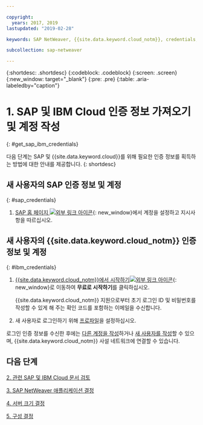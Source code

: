 ```yaml
---

copyright:
  years: 2017, 2019
lastupdated: "2019-02-28"

keywords: SAP NetWeaver, {{site.data.keyword.cloud_notm}}, credentials, SAP Certified

subcollection: sap-netweaver

---
```


{:shortdesc: .shortdesc}
{:codeblock: .codeblock}
{:screen: .screen}
{:new_window: target="_blank"}
{:pre: .pre}
{:table: .aria-labeledby="caption"}


# 1. SAP 및 IBM Cloud 인증 정보 가져오기 및 계정 작성
{: #get_sap_ibm_credentials}

다음 단계는 SAP 및 {{site.data.keyword.cloud}}를 위해 필요한 인증 정보를 획득하는 방법에 대한 안내를 제공합니다.
{: shortdesc}

## 새 사용자의 SAP 인증 정보 및 계정
{: #sap_credentials}

1. [SAP 홈 페이지 ![외부 링크 아이콘](../../icons/launch-glyph.svg "외부 링크 아이콘")](https://www.sap.com/){: new_window}에서 계정을 설정하고 지시사항을 따르십시오.

## 새 사용자의 {{site.data.keyword.cloud_notm}} 인증 정보 및 계정
{: #ibm_credentials}

1. [{{site.data.keyword.cloud_notm}}에서 시작하기![외부 링크 아이콘](../../icons/launch-glyph.svg "외부 링크 아이콘")](https://www.ibm.com/cloud/get-started){: new_window}로 이동하여 **무료로 시작하기**를 클릭하십시오.

   {{site.data.keyword.cloud_notm}} 지원으로부터 초기 로그인 ID 및 비밀번호를 작성할 수 있게 해 주는 확인 코드를 포함하는 이메일을 수신합니다.

2. 새 사용자로 로그인하기 위해 [프로파일](/docs/account?topic=account-usersettings#profile-photo)을 설정하십시오.

로그인 인증 정보를 수신한 후에는 [다른 계정을 작성](/docs/customer-portal?topic=customer-portal-getting-started#getting-started)하거나 [새 사용자를 작성](/docs/customer-portal?topic=customer-portal-getting-started#users-permissions)할 수 있으며, {{site.data.keyword.cloud_notm}} 사설 네트워크에 연결할 수 있습니다.

## 다음 단계

  [2. 관련 SAP 및 IBM Cloud 문서 검토](/docs/infrastructure/sap-netweaver?topic=sap-netweaver-review_doc#review_doc)

  [3. SAP NetWeaver 애플리케이션 결정](/docs/infrastructure/sap-netweaver?topic=sap-netweaver-3-determining-your-sap-netweaver-applications#3-determining-your-sap-netweaver-applications)

  [4. 서버 크기 결정](/docs/infrastructure/sap-netweaver?topic=sap-netweaver-size_the_server#size_the_server)

  [5. 구성 결정](/docs/infrastructure/sap-netweaver?topic=sap-netweaver-determine_configuration#determine_configuration)
